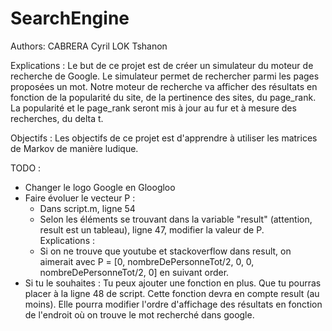 # SearchEngine

Authors:
CABRERA Cyril
LOK Tshanon

Explications : 
Le but de ce projet est de créer un simulateur du moteur de recherche de Google.
Le simulateur permet de rechercher parmi les pages proposées un mot. Notre moteur de recherche va afficher des résultats en fonction de la popularité du site, de la pertinence des sites, du page_rank.
La popularité et le page_rank seront mis à jour au fur et à mesure des recherches, du delta t.


Objectifs :
Les objectifs de ce projet est d'apprendre à utiliser les matrices de Markov de manière ludique.


TODO : 
- Changer le logo Google en Gloogloo
- Faire évoluer le vecteur P : 
    - Dans script.m, ligne 54
    - Selon les éléments se trouvant dans la variable "result" (attention,  result est un tableau), ligne 47, modifier la valeur de P. <br>
    Explications : 
    - Si on ne trouve que youtube et stackoverflow dans result, on aimerait avec P = [0, nombreDePersonneTot/2, 0, 0, nombreDePersonneTot/2, 0] en suivant order.
- Si tu le souhaites : Tu peux ajouter une fonction en plus. Que tu pourras placer à la ligne 48 de script.
Cette fonction devra en compte result (au moins). Elle pourra modifier l'ordre d'affichage des résultats en fonction de l'endroit où on trouve le mot recherché dans google.
